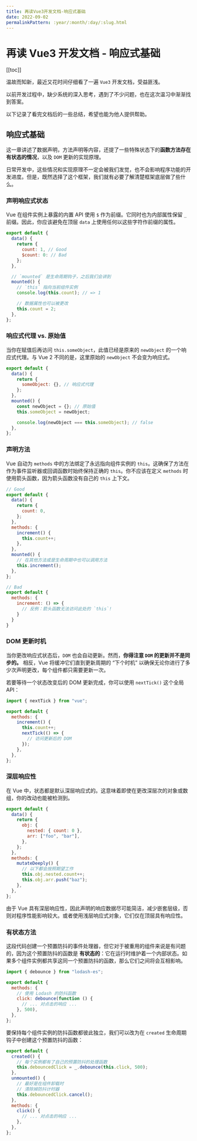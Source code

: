 ```yaml
---
title: 再读Vue3开发文档-响应式基础
date: 2022-09-02
permalinkPattern: :year/:month/:day/:slug.html
---
```


<!--
 * @Author: rich1e
 * @Date: 2022-09-02 21:35:43
 * @LastEditors: rich1e
 * @LastEditTime: 2022-09-02 22:29:48
-->

# 再读 Vue3 开发文档 - 响应式基础

[[toc]]

温故而知新，最近又花时间仔细看了一遍 `Vue3` 开发文档，受益匪浅。

以前开发过程中，缺少系统的深入思考，遇到了不少问题，也在这次温习中渐渐找到答案。

以下记录了看完文档后的一些总结，希望也能为他人提供帮助。

## 响应式基础

这一章讲述了数据声明，方法声明等内容，还提了一些特殊状态下的**函数方法存在有状态的情况**，以及 `DOM` 更新的实现原理。

日常开发中，这些情况和实现原理不一定会被我们发觉，也不会影响程序功能的开发进度。但是，既然选择了这个框架，我们就有必要了解清楚框架底层做了些什么。

### 声明响应式状态

Vue 在组件实例上暴露的内置 API 使用 `$` 作为前缀。它同时也为内部属性保留 `_` 前缀。因此，你应该避免在顶层 `data` 上使用任何以这些字符作前缀的属性。

```js
export default {
  data() {
    return {
      count: 1, // Good
      $count: 0: // Bad
    };
  },

  // `mounted` 是生命周期钩子，之后我们会讲到
  mounted() {
    // `this` 指向当前组件实例
    console.log(this.count); // => 1

    // 数据属性也可以被更改
    this.count = 2;
  },
};
```

### 响应式代理 vs. 原始值

当你在赋值后再访问 `this.someObject`，此值已经是原来的 `newObject` 的一个响应式代理。与 Vue 2 不同的是，这里原始的 `newObject` 不会变为响应式。

```js
export default {
  data() {
    return {
      someObject: {}, // 响应式代理
    };
  },
  mounted() {
    const newObject = {}; // 原始值
    this.someObject = newObject;

    console.log(newObject === this.someObject); // false
  },
};
```

### 声明方法

Vue 自动为 `methods` 中的方法绑定了永远指向组件实例的 `this`。这确保了方法在作为事件监听器或回调函数时始终保持正确的 `this`。你不应该在定义 `methods` 时使用箭头函数，因为箭头函数没有自己的 `this` 上下文。

```js
// Good
export default {
  data() {
    return {
      count: 0,
    };
  },
  methods: {
    increment() {
      this.count++;
    },
  },
  mounted() {
    // 在其他方法或是生命周期中也可以调用方法
    this.increment();
  },
};

// Bad
export default {
  methods: {
    increment: () => {
      // 反例：箭头函数无法访问此处的 `this`!
    }
  }
}
```

### DOM 更新时机

当你更改响应式状态后，`DOM` 也会自动更新。然而，**你得注意 `DOM` 的更新并不是同步的。** 相反，Vue 将缓冲它们直到更新周期的 “下个时机” 以确保无论你进行了多少次声明更改，每个组件都只需要更新一次。

若要等待一个状态改变后的 DOM 更新完成，你可以使用 `nextTick()` 这个全局 API：

```js
import { nextTick } from "vue";

export default {
  methods: {
    increment() {
      this.count++;
      nextTick(() => {
        // 访问更新后的 DOM
      });
    },
  },
};
```

### 深层响应性

在 Vue 中，状态都是默认深层响应式的。这意味着即使在更改深层次的对象或数组，你的改动也能被检测到。

```js
export default {
  data() {
    return {
      obj: {
        nested: { count: 0 },
        arr: ["foo", "bar"],
      },
    };
  },
  methods: {
    mutateDeeply() {
      // 以下都会按照期望工作
      this.obj.nested.count++;
      this.obj.arr.push("baz");
    },
  },
};
```

由于 Vue 具有深层响应性，因此声明的响应数据尽可能简洁，减少嵌套层级，否则对程序性能影响较大。或者使用浅层响应式对象，它们仅在顶层具有响应性。

### 有状态方法

这段代码创建一个预置防抖的事件处理器，但它对于被重用的组件来说是有问题的，因为这个预置防抖的函数是 **有状态的**：它在运行时维护着一个内部状态。如果多个组件实例都共享这同一个预置防抖的函数，那么它们之间将会互相影响。

```js
import { debounce } from "lodash-es";

export default {
  methods: {
    // 使用 Lodash 的防抖函数
    click: debounce(function () {
      // ... 对点击的响应 ...
    }, 500),
  },
};
```

要保持每个组件实例的防抖函数都彼此独立，我们可以改为在 `created` 生命周期钩子中创建这个预置防抖的函数：

```js
export default {
  created() {
    // 每个实例都有了自己的预置防抖的处理函数
    this.debouncedClick = _.debounce(this.click, 500);
  },
  unmounted() {
    // 最好是在组件卸载时
    // 清除掉防抖计时器
    this.debouncedClick.cancel();
  },
  methods: {
    click() {
      // ... 对点击的响应 ...
    },
  },
};
```
